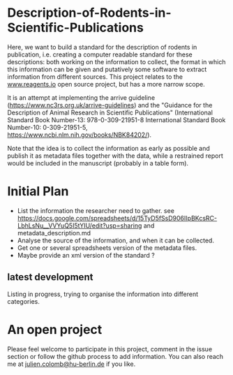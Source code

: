 # Description-of-Rodents-in-Scientific-Publications
Here, we want to build a standard for the description of rodents in publication, i.e. creating a computer readable standard for these descriptions: both working on the information to collect, the format in which this information can be given and putatively some software to extract information from different sources. This project relates to the www.reagents.io open source project, but has a more narrow scope.


It is an attempt at implementing the arrive guideline (https://www.nc3rs.org.uk/arrive-guidelines) and the "Guidance for the Description of Animal Research in Scientific Publications" (International Standard Book Number-13: 978-0-309-21951-8 International Standard Book Number-10: 0-309-21951-5, https://www.ncbi.nlm.nih.gov/books/NBK84202/). 

Note that the idea is to collect the information as early as possible and publish it as metadata files together with the data, while a restrained report would be included in the manuscript (probably in a table form).

# Initial Plan

- List the information the researcher need to gather. see https://docs.google.com/spreadsheets/d/15TyD5fSsD906IIpBKcsRC-LbhLsNu__VVYuQ5I5tYIU/edit?usp=sharing and metadata_description.md
- Analyse the source of the information, and when it can be collected.
- Get one or several spreadsheets version of the metadata files.
- Maybe provide an xml version of the standard ?

## latest development

Listing in progress, trying to organise the information into different categories.

# An open project

Please feel welcome to participate in this project, comment in the issue section or follow the github process to add information. You can also reach me at julien.colomb@hu-berlin.de if you like.
